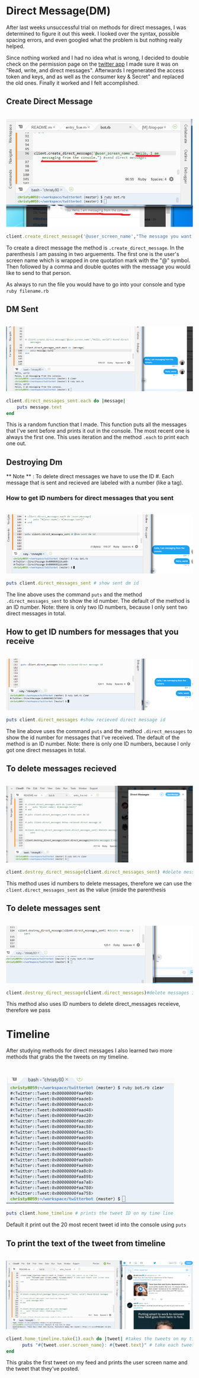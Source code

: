 # Direct Message(DM)

After last weeks unsuccessful trial on methods for direct messages, I was determined to figure it out this week. I looked over the syntax, possible spacing errors, and even googled what the problem is but nothing really helped.

Since nothing worked and I had no idea what is wrong, I decided to double check on the permission page on the [twitter app](https://apps.twitter.com/) I made sure it was on "Read, write, and direct messages". Afterwards I regenerated the access token and keys, and as well as the consumer key & Secret" and replaced the old ones. Finally it worked and I felt accomplished. 


## Create Direct Message

<br>
<img src="../images/send_message.png">
<br>

``` ruby 
client.create_direct_message('@user_screen_name',"The message you want to send them")

```

To create a direct message the method is `.create_direct_message`. In the parenthesis I am passing in two arguements. The first one is the user's screen name which is wrapped in one quotation mark with the "@" symbol. Then followed by a comma and double quotes with the message you would like to send to that person. 

As always to run the file you would have to go into your console and type `ruby filename.rb` 

## DM Sent

<br> 
<img src="../images/sent_dm.png">
<br> 

``` ruby 
client.direct_messages_sent.each do |message|
    puts message.text
end
```

This is a random function that I made. This function puts all the messages that I've sent before and prints it out in the console. The most recent one is always the first one. This uses iteration and the method  `.each` to print each one out. 


## Destroying Dm 
** Note ** : To delete direct messages we have to use the ID #. Each message that is sent and recieved are labeled with a number (like a tag). 

### How to get ID numbers for direct messages that you sent
<br> 
<img src="../images/sent_id.png">
<br>

``` ruby 
puts client.direct_messages_sent # show sent dm id
```
The line above uses the command `puts` and the method `.direct_messages_sent` to show the id number. The default of the method is an ID number. Note: there is only two ID numbers, because I only sent two direct messages in total. 

## How to get ID numbers for messages that you receive

<br> 
<img src="../images/receive_id.png">
<br> 

``` ruby 
puts client.direct_messages #show recieved direct message id
```
The line above uses the command `puts` and the method `.direct_messages` to show the id number for messages that I've received. The default of the method is an ID number. Note: there is only one ID numbers, because I only got one direct messages in total. 



## To delete messages recieved  

<br> 
<img src="../images/delete_recieve.png">
<br> 

``` ruby 
client.destroy_direct_message(client.direct_messages_sent) #delete message I sent 
```

This method uses id numbers to delete messages, therefore we can use the 
`client.direct_messages_sent` as the value (inside the parenthesis 

## To delete messages sent

<br> 
<img src="../images/delete_sent.png">
<br> 

``` ruby 
client.destroy_direct_message(client.direct_messages)#delete messages I receieve
```

This method also uses ID numbers to delete direct_messages receieve, therefore we pass 

# Timeline 
After studying methods for direct messages I also learned two more methods that grabs the the tweets on my timeline. 


<br> <br> 
<img src="../images/timeline_tweet_id.png">
<br> 

``` ruby 
puts client.home_timeline # prints the tweet ID on my time line 
```
 
Default it print out the 20 most recent tweet id into the console using `puts`


## To print the text of the tweet from timeline

<br> 
<img src="../images/timeline_text.png">
<br> 

```ruby 
client.home_timeline.take(1).each do |tweet| #takes the tweets on my timeline 
      puts "#{tweet.user.screen_name}: #{tweet.text}" # take each tweets user screen name and post their tweets in the console.
end 
```

This grabs the first tweet on my feed and prints the user screen name and the tweet that they've posted. 